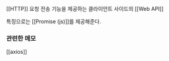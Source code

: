 [[HTTP]] 요청 전송 기능을 제공하는 클라이언트 사이드의 [[Web API]]

특징으로는 [[Promise (js)]]를 제공해준다. 


### 관련한 메모
[[axios]]